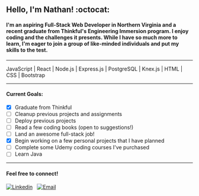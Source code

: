 ## **Hello, I'm Nathan!** :octocat:

#### I'm an aspiring Full-Stack Web Developer in Northern Virginia and a recent graduate from Thinkful's Engineering Immersion program. I enjoy coding and the challenges it presents. While I have so much more to learn, I'm eager to join a group of like-minded individuals and put my skills to the test.    

---

JavaScript | React | Node.js | Express.js | PostgreSQL | Knex.js | HTML | CSS | Bootstrap  

---

#### Current Goals: 

- [x] Graduate from Thinkful
- [ ] Cleanup previous projects and assignments
- [ ] Deploy previous projects
- [ ] Read a few coding books (open to suggestions!) 
- [ ] Land an awesome full-stack job!
- [x] Begin working on a few personal projects that I have planned
- [ ] Complete some Udemy coding courses I've purchased
- [ ] Learn Java

---

#### Feel free to connect!

[![Linkedin](https://icons.iconarchive.com/icons/limav/flat-gradient-social/32/Linkedin-icon.png)](https://www.linkedin.com/in/nathanielhotchkiss/)
&nbsp;
[![Email](https://icons.iconarchive.com/icons/hopstarter/sleek-xp-basic/32/Mail-icon.png)](mailto:nathanielhotchkiss@gmail.com)
&nbsp;

